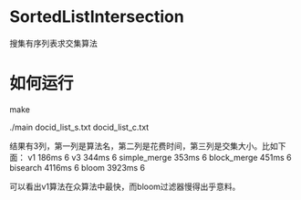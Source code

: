 # SortedListIntersection
搜集有序列表求交集算法

# 如何运行
make

./main docid_list_s.txt docid_list_c.txt

结果有3列，第一列是算法名，第二列是花费时间，第三列是交集大小。比如下面：
v1	186ms	6
v3	344ms	6
simple_merge	353ms	6
block_merge	451ms	6
bisearch	4116ms	6
bloom	3923ms	6

可以看出v1算法在众算法中最快，而bloom过滤器慢得出乎意料。
